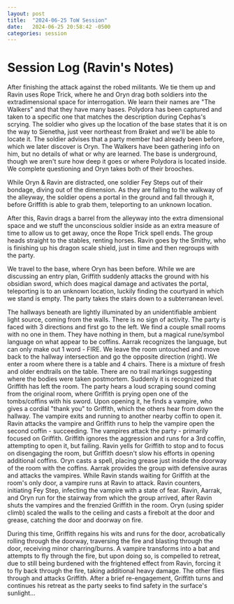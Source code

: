 ```yaml
---
layout: post
title:  "2024-06-25 ToW Session"
date:   2024-06-25 20:58:42 -0500
categories: session
---
```


# Session Log (Ravin's Notes)
After finishing the attack against the robed militants. We tie them up and Ravin uses Rope Trick, where he and Oryn drag both soldiers into the extradimensional space for interrogation. We learn their names are "The Walkers" and that they have many bases. Polydora has been captured and taken to a specific one that matches the description during Cephas's scrying. The soldier who gives up the location of the base states that it is on the way to Sienetha, just veer northeast from Braket and we'll be able to locate it. The soldier advises that a party member had already been before, which we later discover is Oryn. The Walkers have been gathering info on him, but no details of what or why are learned. The base is underground, though we aren't sure how deep it goes or where Polydora is located inside. We complete questioning and Oryn takes both of their brooches. 

While Oryn & Ravin are distracted, one soldier Fey Steps out of their bondage, diving out of the dimension. As they are falling to the walkway of the alleyway, the soldier opens a portal in the ground and fall through it, before Griffith is able to grab them, teleporting to an unknown location. 

After this, Ravin drags a barrel from the alleyway into the extra dimensional space and we stuff the unconscious soldier inside as an extra measure of time to allow us to get away, once the Rope Trick spell ends. The group heads straight to the stables, renting horses. Ravin goes by the Smithy, who is finishing up his dragon scale shield, just in time and then regroups with the party.

We travel to the base, where Oryn has been before. While we are discussing an entry plan, Griffith suddenly attacks the ground with his obsidian sword, which does magical damage and activates the portal, teleporting is to an unknown location, luckily finding the courtyard in which we stand is empty. The party takes the stairs down to a subterranean level. 

The hallways beneath are lightly illuminated by an unidentifiable ambient light source, coming from the walls. There is no sign of activity. The party is faced with 3 directions and first go to the left. We find a couple small rooms with no one in them. They have nothing in them, but a magical rune/symbol language on what appear to be coffins. Aarrak recognizes the language, but can only make out 1 word - FIRE. We leave the room untouched and move back to the hallway intersection and go the opposite direction (right). We enter a room where there is a table and 4 chairs. There is a mixture of fresh and older endtrails on the table. There are no trail markings suggesting where the bodies were taken postmortem. Suddenly it is recognized that Griffith has left the room. The party hears a loud scraping sound coming from the original room, where Griffith is prying open one of the tombs/coffins with his sword. Upon opening it, he finds a vampire, who gives a cordial "thank you" to Griffith, which the others hear from down the hallway. The vampire exits and running to another nearby coffin to open it. Ravin attacks the vampire and Griffith runs to help the vampire open the second coffin - succeeding. The vampires attack the party - primarily focused on Griffith. Griffith ignores the aggression and runs for a 3rd coffin, attempting to open it, but failing. Ravin yells for Griffith to stop and to focus on disengaging the room, but Griffith doesn't slow his efforts in opening additional coffins. Oryn casts a spell, placing grease just inside the doorway of the room with the coffins. Aarrak provides the group with defensive auras and attacks the vampires. While Ravin stands waiting for Griffith at the room's only door, a vampire runs at Ravin to attack. Ravin counters, initiating Fey Step, infecting the vampire with a state of fear. Ravin, Aarrak, and Oryn run for the stairway from which the group arrived, after Ravin shuts the vampires and the frenzied Griffith in the room. Oryn (using spider climb) scaled the walls to the ceiling and casts a firebolt at the door and grease, catching the door and doorway on fire. 

During this time, Griffith regains his wits and runs for the door, acrobatically rolling through the doorway, traversing the fire and blasting through the door, receiving minor charring/burns. A vampire transforms into a bat and attempts to fly through the fire, but upon doing so, is compelled to retreat, due to still being burdened with the frightened effect from Ravin, forcing it to fly back through the fire, taking additional heavy damage. The other flies through and attacks Griffith. After a brief re-engagement, Griffith turns and continues his retreat as the party seeks to find safety in the surface's sunlight...